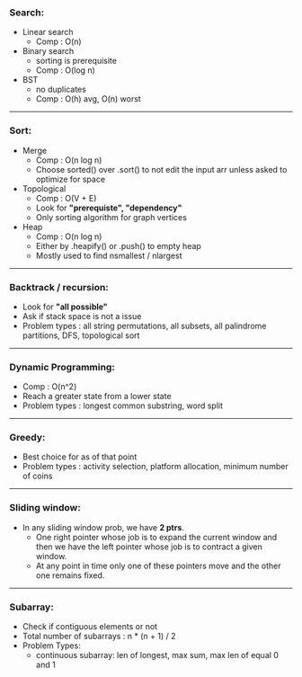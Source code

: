 ### Search:
+ Linear search
    + Comp : O(n)
+ Binary search
    + sorting is prerequisite
    + Comp : O(log n)
+ BST
    + no duplicates
    + Comp : O(h) avg, O(n) worst
___
### Sort:
+ Merge
    + Comp : O(n log n)
    + Choose sorted() over .sort() to not edit the input arr unless asked to optimize for space
+ Topological
    + Comp : O(V + E)
    + Look for **"prerequiste", "dependency"**
    + Only sorting algorithm for graph vertices
+ Heap
    + Comp : O(n log n)
    + Either by .heapify() or .push() to empty heap
    + Mostly used to find nsmallest / nlargest
___
### Backtrack / recursion:
+ Look for **"all possible"**
+ Ask if stack space is not a issue
+ Problem types : all string permutations, all subsets, all palindrome partitions, DFS, topological sort
___
### Dynamic Programming:
+ Comp : O(n^2)
+ Reach a greater state from a lower state
+ Problem types : longest common substring, word split
___
### Greedy:
+ Best choice for as of that point
+ Problem types : activity selection, platform allocation, minimum number of coins
___
### Sliding window:
+ In any sliding window prob, we have **2 ptrs**.
    +  One right pointer whose job is to expand the current window and then we have the left pointer whose job is to contract a given window.
    + At any point in time only one of these pointers move and the other one remains fixed.
___
### Subarray:
+ Check if contiguous elements or not
+ Total number of subarrays : n * (n + 1) / 2
+ Problem Types: 
    + continuous subarray: len of longest, max sum, max len of equal 0 and 1
